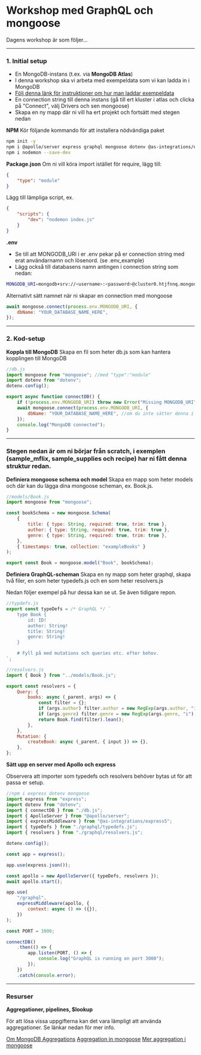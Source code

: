 # Workshop med GraphQL och mongoose

Dagens workshop är som följer...

---

### 1. Initial setup

- En MongoDB-instans (t.ex. via **MongoDB Atlas**)
- I denna workshop ska vi arbeta med exempeldata som vi kan ladda in i MongoDB
- [Följ denna länk för instruktioner om hur man laddar exempeldata](https://www.mongodb.com/resources/basics/databases/sample-database#:~:text=Explorer%20tutorial%20below.-,Option%201%3A%20Loading%20Sample%20Data%20from%20the%20Clusters%20View,-Log%20in%20to)
- En connection string till denna instans (gå till ert kluster i atlas och clicka på "Connect", välj Drivers och sen mongoose)
- Skapa en ny mapp där ni vill ha ert projekt och fortsätt med stegen nedan

**NPM**
Kör följande kommando för att installera nödvändiga paket

```bash
npm init -y
npm i @apollo/server express graphql mongoose dotenv @as-integrations/express5
npm i nodemon --save-dev
```

**Package.json**
Om ni vill köra import istället för require, lägg till:

```json
{
	"type": "module"
}
```

Lägg till lämpliga script, ex.

```json
{
	"scripts": {
		"dev": "nodemon index.js"
	}
}
```

**.env**

- Se till att MONGODB_URI i er .env pekar på er connection string med erat användarnamn och lösenord. (se .env_example)
- Lägg också till databasens namn antingen i connection string som nedan:

```bash
MONGODB_URI=mongodb+srv://<username>:<password>@cluster0.htjfnnq.mongodb.net/<databasename>?retryWrites=true&w=majority&appName=Cluster0
```

Alternativt sätt namnet när ni skapar en connection med mongoose

```javascript
await mongoose.connect(process.env.MONGODB_URI, {
	dbName: "YOUR_DATABASE_NAME_HERE",
});
```

---

### 2. Kod-setup

**Koppla till MongoDB**
Skapa en fil som heter db.js som kan hantera kopplingen till MongoDB

```javascript
//db.js
import mongoose from "mongoose"; //med "type":"module"
import dotenv from "dotenv";
dotenv.config();

export async function connectDB() {
	if (!process.env.MONGODB_URI) throw new Error("Missing MONGODB_URI");
	await mongoose.connect(process.env.MONGODB_URI, {
		dbName: "YOUR_DATABASE_NAME_HERE", //om du inte sätter denna i din connection string
	});
	console.log("MongoDB connected");
}
```

---

### Stegen nedan är om ni börjar från scratch, i exemplen (sample_mflix, sample_supplies och recipe) har ni fått denna struktur redan.

**Definiera mongoose schema och model**
Skapa en mapp som heter models och där kan du lägga dina mongoose scheman, ex. Book.js.

```javascript
//models/Book.js
import mongoose from "mongoose";

const bookSchema = new mongoose.Schema(
	{
		title: { type: String, required: true, trim: true },
		author: { type: String, required: true, trim: true },
		genre: { type: String, required: true, trim: true },
	},
	{ timestamps: true, collection: "exampleBooks" }
);

export const Book = mongoose.model("Book", bookSchema);
```

**Definiera GraphQL-scheman**
Skapa en ny mapp som heter graphql, skapa två filer, en som heter typedefs.js och en som heter resolvers.js

Nedan följer exempel på hur dessa kan se ut. Se även tidigare repon.

```javascript
//typdefs.js
export const typeDefs = /* GraphQL */ `
	type Book {
		id: ID!
		author: String!
		title: String!
		genre: String!
	}

	# Fyll på med mutations och queries etc. efter behov.
`;
```

```javascript
//resolvers.js
import { Book } from "../models/Book.js";

export const resolvers = {
	Query: {
		books: async (_parent, args) => {
			const filter = {};
			if (args.author) filter.author = new RegExp(args.author, "i");
			if (args.genre) filter.genre = new RegExp(args.genre, "i");
			return Book.find(filter).lean();
		},
	},
	Mutation: {
		createBook: async (_parent, { input }) => {},
	},
};
```

**Sätt upp en server med Apollo och express**

Observera att importer som typedefs och resolvers behöver bytas ut för att passa er setup.

```javascript
//npm i express dotenv mongoose
import express from "express";
import dotenv from "dotenv";
import { connectDB } from "./db.js";
import { ApolloServer } from "@apollo/server";
import { expressMiddleware } from "@as-integrations/express5";
import { typeDefs } from "./graphql/typedefs.js";
import { resolvers } from "./graphql/resolvers.js";

dotenv.config();

const app = express();

app.use(express.json());

const apollo = new ApolloServer({ typeDefs, resolvers });
await apollo.start();

app.use(
	"/graphql",
	expressMiddleware(apollo, {
		context: async () => ({}),
	})
);

const PORT = 3000;

connectDB()
	.then(() => {
		app.listen(PORT, () => {
			console.log("GraphQL is running on port 3000");
		});
	})
	.catch(console.error);
```

---

### Resurser

**Aggregationer, pipelines, $lookup**

För att lösa vissa uppgifterna kan det vara lämpligt att använda aggregationer. Se länkar nedan för mer info.

[Om MongoDB Aggregations](https://www.mongodb.com/docs/manual/aggregation/)
[Aggregation in mongoose](https://article.arunangshudas.com/what-is-the-mongodb-aggregation-pipeline-in-mongoose-308a05c15e7e)
[Mer aggregation i mongoose](https://www.geeksforgeeks.org/mongodb/mongoose-aggregate-aggregate-api/)
